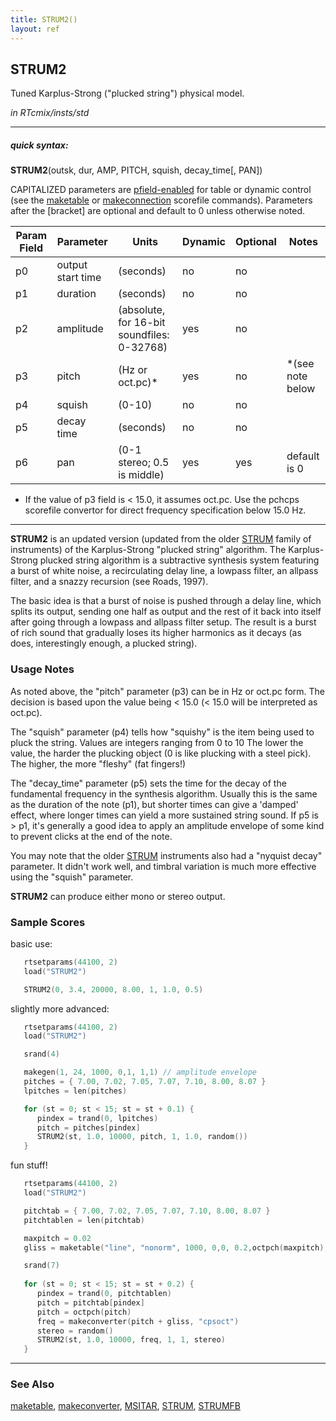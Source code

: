 ```yaml
---
title: STRUM2()
layout: ref
---
```


## STRUM2

Tuned Karplus-Strong ("plucked string") physical model.

*in RTcmix/insts/std*  
  

-----

##### quick syntax:

**STRUM2**(outsk, dur, AMP, PITCH, squish, decay\_time\[, PAN\])

CAPITALIZED parameters are [pfield-enabled](pfield-enabled.html) for
table or dynamic control (see the
[maketable](../scorefile/maketable.html) or
[makeconnection](../scorefile/makeconnection.html) scorefile
commands). Parameters after the \[bracket\] are optional and default to
0 unless otherwise noted.


Param Field	| Parameter | Units | Dynamic | Optional | Notes
----------- | --------- | ----- | -------- | --------- | ---------
p0 | output start time | (seconds) | no | no | 
p1 | duration | (seconds) | no | no | 
p2 | amplitude | (absolute, for 16-bit soundfiles: 0-32768) | yes | no | 
p3 | pitch | (Hz or oct.pc)* | yes | no | *(see note below | 
p4 | squish | (0-10) | no | no | 
p5 | decay time | (seconds) | no | no | 
p6 | pan | (0-1 stereo; 0.5 is middle) | yes | yes | default is 0 | 

   * If the value of p3 field is < 15.0, it assumes oct.pc.  Use the pchcps
   scorefile convertor for direct frequency specification below 15.0 Hz.

  

-----

  
**STRUM2** is an updated version (updated from the older
[STRUM](STRUM.html) family of instruments) of the Karplus-Strong
"plucked string" algorithm. The Karplus-Strong plucked string algorithm
is a subtractive synthesis system featuring a burst of white noise, a
recirculating delay line, a lowpass filter, an allpass filter, and a
snazzy recursion (see Roads, 1997).

The basic idea is that a burst of noise is pushed through a delay line,
which splits its output, sending one half as output and the rest of it
back into itself after going through a lowpass and allpass filter setup.
The result is a burst of rich sound that gradually loses its higher
harmonics as it decays (as does, interestingly enough, a plucked
string).

### Usage Notes

As noted above, the "pitch" parameter (p3) can be in Hz or oct.pc form.
The decision is based upon the value being \< 15.0 (\< 15.0 will be
interpreted as oct.pc).

The "squish" parameter (p4) tells how "squishy" is the item being used
to pluck the string. Values are integers ranging from 0 to 10 The lower
the value, the harder the plucking object (0 is like plucking with a
steel pick). The higher, the more "fleshy" (fat fingers\!)

The "decay\_time" parameter (p5) sets the time for the decay of the
fundamental frequency in the synthesis algorithm. Usually this is the
same as the duration of the note (p1), but shorter times can give a
'damped' effect, where longer times can yield a more sustained string
sound. If p5 is \> p1, it's generally a good idea to apply an amplitude
envelope of some kind to prevent clicks at the end of the note.

You may note that the older [STRUM](STRUM.html) instruments also had a
"nyquist decay" parameter. It didn't work well, and timbral variation is
much more effective using the "squish" parameter.

**STRUM2** can produce either mono or stereo output.

### Sample Scores

basic use:

```cpp
   rtsetparams(44100, 2)
   load("STRUM2")

   STRUM2(0, 3.4, 20000, 8.00, 1, 1.0, 0.5)
```

  
  
slightly more advanced:

```cpp
   rtsetparams(44100, 2)
   load("STRUM2")

   srand(4)

   makegen(1, 24, 1000, 0,1, 1,1) // amplitude envelope
   pitches = { 7.00, 7.02, 7.05, 7.07, 7.10, 8.00, 8.07 }
   lpitches = len(pitches)

   for (st = 0; st < 15; st = st + 0.1) {
      pindex = trand(0, lpitches)
      pitch = pitches[pindex]
      STRUM2(st, 1.0, 10000, pitch, 1, 1.0, random())
   }
```

  
  
fun stuff\!

```cpp
   rtsetparams(44100, 2)
   load("STRUM2")

   pitchtab = { 7.00, 7.02, 7.05, 7.07, 7.10, 8.00, 8.07 }
   pitchtablen = len(pitchtab)

   maxpitch = 0.02
   gliss = maketable("line", "nonorm", 1000, 0,0, 0.2,octpch(maxpitch), 2,0)

   srand(7)
   
   for (st = 0; st < 15; st = st + 0.2) {
      pindex = trand(0, pitchtablen)
      pitch = pitchtab[pindex]
      pitch = octpch(pitch)
      freq = makeconverter(pitch + gliss, "cpsoct")
      stereo = random()
      STRUM2(st, 1.0, 10000, freq, 1, 1, stereo)
   }
```

  

-----

### See Also

[maketable](../scorefile/maketable.html),
[makeconverter](../scorefile/makeconverter.html), [MSITAR](MSITAR.html),
[STRUM](STRUM.html), [STRUMFB](STRUMFB.html)
